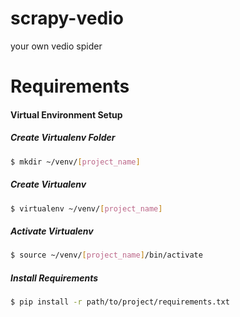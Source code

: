 # scrapy-vedio
your own vedio spider

# Requirements

#### Virtual Environment Setup
##### Create Virtualenv Folder
```sh
$ mkdir ~/venv/[project_name]
```
##### Create Virtualenv
```sh
$ virtualenv ~/venv/[project_name]
```
##### Activate Virtualenv
```sh
$ source ~/venv/[project_name]/bin/activate
```
##### Install Requirements
```sh
$ pip install -r path/to/project/requirements.txt

